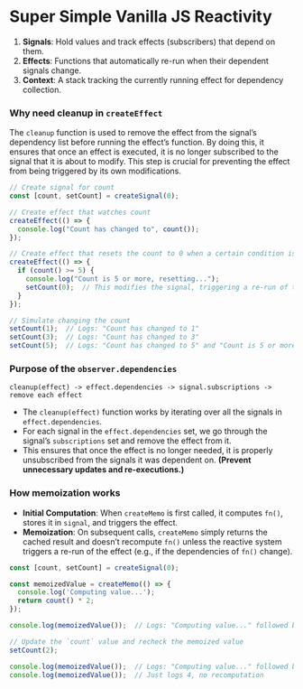 # Super Simple Vanilla JS Reactivity

1. **Signals**: Hold values and track effects (subscribers) that depend on them.
2. **Effects**: Functions that automatically re-run when their dependent signals change.
3. **Context**: A stack tracking the currently running effect for dependency collection.

### Why need cleanup in `createEffect`
The `cleanup` function is used to remove the effect from the signal’s dependency list before running the effect’s function. By doing this, it ensures that once an effect is executed, it is no longer subscribed to the signal that it is about to modify. This step is crucial for preventing the effect from being triggered by its own modifications.

```js
// Create signal for count
const [count, setCount] = createSignal(0);

// Create effect that watches count
createEffect(() => {
  console.log("Count has changed to", count());
});

// Create effect that resets the count to 0 when a certain condition is met
createEffect(() => {
  if (count() >= 5) {
    console.log("Count is 5 or more, resetting...");
    setCount(0);  // This modifies the signal, triggering a re-run of the first effect
  }
});

// Simulate changing the count
setCount(1);  // Logs: "Count has changed to 1"
setCount(3);  // Logs: "Count has changed to 3"
setCount(5);  // Logs: "Count has changed to 5" and "Count is 5 or more, resetting..." then "Count has changed to 0"
```

### Purpose of the `observer.dependencies`
```
cleanup(effect) -> effect.dependencies -> signal.subscriptions -> remove each effect
```

- The `cleanup(effect)` function works by iterating over all the signals in `effect.dependencies`.
- For each signal in the `effect.dependencies` set, we go through the signal’s `subscriptions` set and remove the effect from it.
- This ensures that once the effect is no longer needed, it is properly unsubscribed from the signals it was dependent on. **(Prevent unnecessary updates and re-executions.)**

### How memoization works
- **Initial Computation**: When `createMemo` is first called, it computes `fn()`, stores it in `signal`, and triggers the effect.
- **Memoization**: On subsequent calls, `createMemo` simply returns the cached result and doesn’t recompute `fn()` unless the reactive system triggers a re-run of the effect (e.g., if the dependencies of `fn()` change).

```js
const [count, setCount] = createSignal(0);

const memoizedValue = createMemo(() => {
  console.log('Computing value...');
  return count() * 2;
});

console.log(memoizedValue());  // Logs: "Computing value..." followed by 0

// Update the `count` value and recheck the memoized value
setCount(2);

console.log(memoizedValue());  // Logs: "Computing value..." followed by 4
console.log(memoizedValue());  // Just logs 4, no recomputation
```

